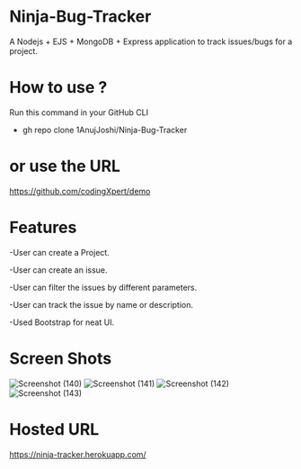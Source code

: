 # Ninja-Bug-Tracker

A Nodejs + EJS + MongoDB + Express application to track issues/bugs for a project.

# How to use ?

Run this command in your GitHub CLI

- gh repo clone 1AnujJoshi/Ninja-Bug-Tracker

# or use the URL

https://github.com/codingXpert/demo

# Features

-User can create a Project.

-User can create an issue.

-User can filter the issues by different parameters.

-User can track the issue by name or description.

-Used Bootstrap for neat UI.

# Screen Shots
![Screenshot (140)](https://user-images.githubusercontent.com/101451924/183921458-6a2113ec-2780-48fb-9eba-afc6febb4acb.png)
![Screenshot (141)](https://user-images.githubusercontent.com/101451924/183921498-6be65a70-0e8e-466e-bdab-7493b416b139.png)
![Screenshot (142)](https://user-images.githubusercontent.com/101451924/183921522-e9036f9d-7505-4a5d-9a09-52ebbea2835d.png)
![Screenshot (143)](https://user-images.githubusercontent.com/101451924/183921551-620464d3-ea88-442c-b900-68b71e2845f1.png)

# Hosted URL

https://ninja-tracker.herokuapp.com/
